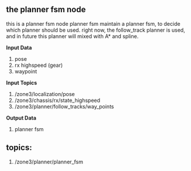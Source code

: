 ## the planner fsm node

this is a planner fsm node
planner fsm maintain a planner fsm, to decide which planner should be used.
right now, the follow_track planner is used, and in future this planner will mixed with A* and spline.

**Input Data**

1. pose
2. rx highspeed (gear)
3. waypoint

**Input Topics**

1. /zone3/localization/pose
2. /zone3/chassis/rx/state_highspeed
3. /zone3/planner/follow_tracks/way_points

**Output Data**

1. planner fsm

## topics:

1. /zone3/planner/planner_fsm